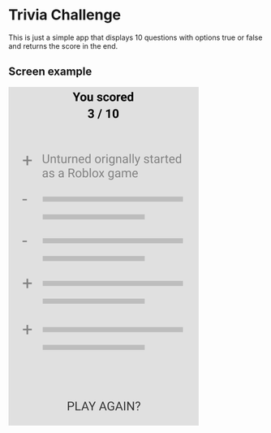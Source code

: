 # Trivia Challenge

This is just a simple app that displays 10 questions with options true or false and returns the score in the end.

## Screen example
![The Quiz screen for the app](https://raw.githubusercontent.com/chelogui/trivia-challenge/master/screen.png "The quiz screen for the app")